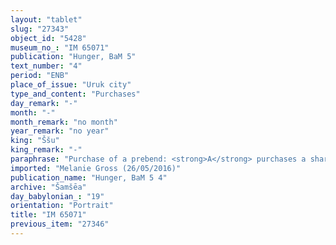 ```yaml
---
layout: "tablet"
slug: "27343"
object_id: "5428"
museum_no_: "IM 65071"
publication: "Hunger, BaM 5"
text_number: "4"
period: "ENB"
place_of_issue: "Uruk city"
type_and_content: "Purchases"
day_remark: "-"
month: "-"
month_remark: "no month"
year_remark: "no year"
king: "Ššu"
king_remark: "-"
paraphrase: "Purchase of a prebend: <strong>A</strong> purchases a share (<em>isqu</em>) of the prebend of the baker (<em>nuhatimmūtu</em>) before Kanisurra until the end of the present month for 25 shekels of silver in pieces (<em>&scaron;ibirtu</em>) from <strong>B</strong>. The transaction is concluded in the presence of (<em>ina u&scaron;uzzi</em>) the governor (<em>&scaron;ākin ṭēmi</em>) of Uruk (Nab&ucirc;-u&scaron;ab&scaron;i) and the bishop (<em>&scaron;atammu</em>) of Eanna (Nab&ucirc;-iqī&scaron;a). 5 witnesses (including Nab&ucirc;-&scaron;ar-ahhē&scaron;u, a brother of <strong>B</strong>) and the scribe, also defined as writer of the tablet (<em>&scaron;aṭir ṭuppi</em>). Instead of a seal impression (<em>kunukku</em>), fingernail impression (<em>ṣupru</em>) of the seller.<br /> &nbsp;<br /> <strong>A</strong> = Aplāya/Ubba; <strong>B </strong>= Nab&ucirc;-zēru-iddin/&Scaron;a-Nab&ucirc;-&scaron;u; Scribe = [&hellip;]/Erība<br /> &nbsp;"
imported: "Melanie Gross (26/05/2016)"
publication_name: "Hunger, BaM 5 4"
archive: "Šamšēa"
day_babylonian_: "19"
orientation: "Portrait"
title: "IM 65071"
previous_item: "27346"
---
```

